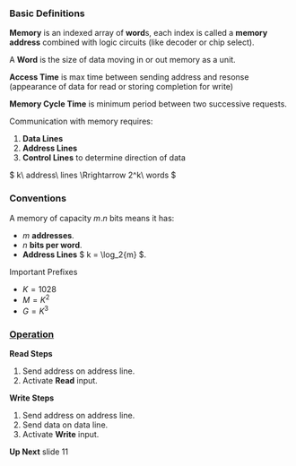### Basic Definitions

<!--slide 3-->

**Memory** is an indexed array of **word**s, each index is called a **memory address** combined with logic circuits (like decoder or chip select). 

<!--slide 5-->

A **Word** is the size of data moving in or out memory as a unit. 

<!--slide 4-->

**Access Time** is max time between sending address and resonse (appearance of data for read or storing completion for write) 


**Memory Cycle Time** is minimum period between two  successive requests. 

<!--slide 5-->

Communication with memory requires:
1. **Data Lines**
2. **Address Lines**
3. **Control Lines** to determine direction of data

<!--slide 7-->

$ k\ address\ lines \Rrightarrow 2^k\ words $

### Conventions
A memory of capacity $m.n$ bits means it has:
- $m$ **addresses**.
- $n$ **bits per word**.
- **Address Lines** $ k = \log_2{m} $.

Important Prefixes
- $K = 1028$
- $M = K^2$
- $G = K^3$ 

<!--slide 9-->

### [Operation](media/memory-input-truth-table.png)
**Read Steps**
1. Send address on address line.
2. Activate **Read** input.

**Write Steps**
1. Send address on address line.
2. Send data on data line.
3. Activate **Write** input.

**Up Next** slide 11